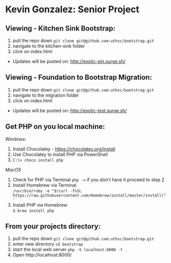# Kevin Gonzalez: Senior Project

## Viewing - Kitchen Sink Bootstrap:

1. pull the repo down `git clone git@github.com:uthsc/bootstrap.git`
1. navigate to the kitchen-sink folder
1. click on index.html

- Updates will be posted on: http://exotic-pin.surge.sh/


## Viewing - Foundation to Bootstrap Migration:

1. pull the repo down `git clone git@github.com:uthsc/bootstrap.git`
1. navigate to the migration folder
1. click on index.html

- Updates will be posted on: http://exotic-test.surge.sh/


## Get PHP on you local machine:

_Windows:_

1. Install Chocolatey - https://chocolatey.org/install
1. Use Chocolatey to install PHP via PowerShell
1. `C:\> choco install php`

_MacOS_

1. Check for PHP via Terminal `php -v` if you don't have it proceed to step 2
1. Install Homebrew via Terminal  
   `/usr/bin/ruby -e "$(curl -fsSL https://raw.githubusercontent.com/Homebrew/install/master/install)"'`
1. Install PHP via Homebrew  
   `$ brew install php`

## From your projects directory:

1. pull the repo down `git clone git@github.com:uthsc/bootstrap.git`
1. enter new directory `cd bootstrap`
1. start the local web server `php -S localhost:8000 -t .`
1. Open http://localhost:8000/

